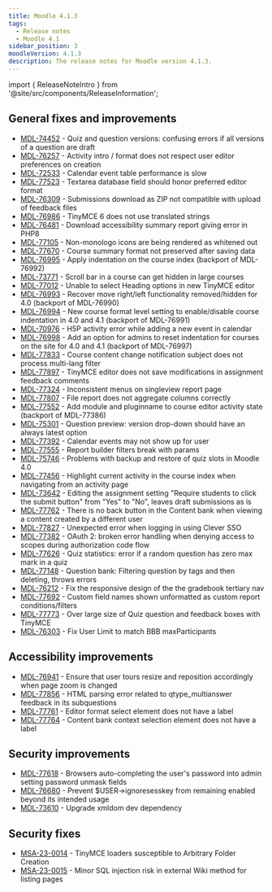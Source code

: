 ```yaml
---
title: Moodle 4.1.3
tags:
  - Release notes
  - Moodle 4.1
sidebar_position: 3
moodleVersion: 4.1.3
description: The release notes for Moodle version 4.1.3.
---
```


import { ReleaseNoteIntro } from '@site/src/components/ReleaseInformation';

<ReleaseNoteIntro releaseName={frontMatter.moodleVersion} />

## General fixes and improvements
<!-- cspell:disable -->
- [MDL-74452](https://tracker.moodle.org/browse/MDL-74452) - Quiz and question versions: confusing errors if all versions of a question are draft
- [MDL-76257](https://tracker.moodle.org/browse/MDL-76257) - Activity intro / format does not respect user editor preferences on creation
- [MDL-72533](https://tracker.moodle.org/browse/MDL-72533) - Calendar event table performance is slow
- [MDL-77523](https://tracker.moodle.org/browse/MDL-77523) - Textarea database field should honor preferred editor format
- [MDL-76309](https://tracker.moodle.org/browse/MDL-76309) - Submissions download as ZIP not compatible with upload of feedback files
- [MDL-76986](https://tracker.moodle.org/browse/MDL-76986) - TinyMCE 6 does not use translated strings
- [MDL-76481](https://tracker.moodle.org/browse/MDL-76481) - Download accessibility summary report giving error in PHP8
- [MDL-77105](https://tracker.moodle.org/browse/MDL-77105) - Non-monologo icons are being rendered as whitened out
- [MDL-77670](https://tracker.moodle.org/browse/MDL-77670) - Course summary format not preserved after saving data
- [MDL-76995](https://tracker.moodle.org/browse/MDL-76995) - Apply indentation on the course index (backport of MDL-76992)
- [MDL-73771](https://tracker.moodle.org/browse/MDL-73771) - Scroll bar in a course can get hidden in large courses
- [MDL-77012](https://tracker.moodle.org/browse/MDL-77012) - Unable to select Heading options in new TinyMCE editor
- [MDL-76993](https://tracker.moodle.org/browse/MDL-76993) - Recover move right/left functionality removed/hidden for 4.0 (backport of MDL-76990)
- [MDL-76994](https://tracker.moodle.org/browse/MDL-76994) - New course format level setting to enable/disable course indentation in 4.0 and 4.1 (backport of MDL-76991)
- [MDL-70976](https://tracker.moodle.org/browse/MDL-70976) - H5P activity error while adding a new event in calendar
- [MDL-76998](https://tracker.moodle.org/browse/MDL-76998) - Add an option for admins to reset indentation for courses on the site for 4.0 and 4.1 (backport of MDL-76997)
- [MDL-77833](https://tracker.moodle.org/browse/MDL-77833) - Course content change notification subject does not process multi-lang filter
- [MDL-77897](https://tracker.moodle.org/browse/MDL-77897) - TinyMCE editor does not save modifications in assignment feedback comments
- [MDL-77324](https://tracker.moodle.org/browse/MDL-77324) - Inconsistent menus on singleview report page
- [MDL-77807](https://tracker.moodle.org/browse/MDL-77807) - File report does not aggregate columns correctly
- [MDL-77552](https://tracker.moodle.org/browse/MDL-77552) - Add module and pluginname to course editor activity state (backport of MDL-77386)
- [MDL-75301](https://tracker.moodle.org/browse/MDL-75301) - Question preview: version drop-down should have an always latest option
- [MDL-77392](https://tracker.moodle.org/browse/MDL-77392) - Calendar events may not show up for user
- [MDL-77555](https://tracker.moodle.org/browse/MDL-77555) - Report builder filters break with params
- [MDL-75746](https://tracker.moodle.org/browse/MDL-75746) - Problems with backup and restore of quiz slots in Moodle 4.0
- [MDL-77456](https://tracker.moodle.org/browse/MDL-77456) - Highlight current activity in the course index when navigating from an activity page
- [MDL-73642](https://tracker.moodle.org/browse/MDL-73642) - Editing the assignment setting "Require students to click the submit button" from "Yes" to "No", leaves draft submissions as is
- [MDL-77762](https://tracker.moodle.org/browse/MDL-77762) - There is no back button in the Content bank when viewing a content created by a different user
- [MDL-77827](https://tracker.moodle.org/browse/MDL-77827) - Unexpected error when logging in using Clever SSO
- [MDL-77382](https://tracker.moodle.org/browse/MDL-77382) - OAuth 2: broken error handling when denying access to scopes during authorization code flow
- [MDL-77626](https://tracker.moodle.org/browse/MDL-77626) - Quiz statistics: error if a random question has zero max mark in a quiz
- [MDL-77148](https://tracker.moodle.org/browse/MDL-77148) - Question bank: Filtering question by tags and then deleting, throws errors
- [MDL-76212](https://tracker.moodle.org/browse/MDL-76212) - Fix the responsive design of the the gradebook tertiary nav
- [MDL-77692](https://tracker.moodle.org/browse/MDL-77692) - Custom field names shown unformatted as custom report conditions/filters
- [MDL-77773](https://tracker.moodle.org/browse/MDL-77773) - Over large size of Quiz question and feedback boxes with TinyMCE
- [MDL-76303](https://tracker.moodle.org/browse/MDL-76303) - Fix User Limit to match BBB maxParticipants
<!-- cspell:enable -->

## Accessibility improvements
<!-- cspell:disable -->
- [MDL-76941](https://tracker.moodle.org/browse/MDL-76941) - Ensure that user tours resize and reposition accordingly when page zoom is changed
- [MDL-77856](https://tracker.moodle.org/browse/MDL-77856) - HTML parsing error related to qtype_multianswer feedback in its subquestions
- [MDL-77761](https://tracker.moodle.org/browse/MDL-77761) - Editor format select element does not have a label
- [MDL-77764](https://tracker.moodle.org/browse/MDL-77764) - Content bank context selection element does not have a label
<!-- cspell:enable -->

## Security improvements
<!-- cspell:disable -->
- [MDL-77618](https://tracker.moodle.org/browse/MDL-77618) - Browsers auto-completing the user's password into admin setting password unmask fields
- [MDL-76680](https://tracker.moodle.org/browse/MDL-76680) - Prevent $USER->ignoresesskey from remaining enabled beyond its intended usage
- [MDL-73610](https://tracker.moodle.org/browse/MDL-73610) - Upgrade xmldom dev dependency
<!-- cspell:enable -->

## Security fixes
<!-- cspell:disable -->
- [MSA-23-0014](https://moodle.org/mod/forum/discuss.php?d=446285) - TinyMCE loaders susceptible to Arbitrary Folder Creation
- [MSA-23-0015](https://moodle.org/mod/forum/discuss.php?d=446286) - Minor SQL injection risk in external Wiki method for listing pages
<!-- cspell:disable -->

